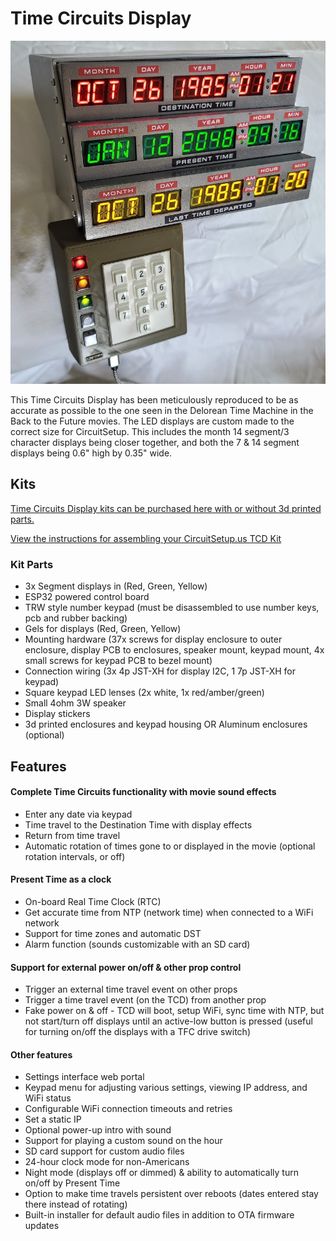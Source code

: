 # Time Circuits Display

![TCD Front](https://raw.githubusercontent.com/CircuitSetup/Time-Circuits-Display/master/Images/tcd_front2.jpg)


This Time Circuits Display has been meticulously reproduced to be as accurate as possible to the one seen in the Delorean Time Machine in the Back to the Future movies. The LED displays are custom made to the correct size for CircuitSetup. This includes the month 14 segment/3 character displays being closer together, and both the 7 & 14 segment displays being 0.6" high by 0.35" wide.

## Kits
[Time Circuits Display kits can be purchased here with or without 3d printed parts.](https://circuitsetup.us/product/complete-time-circuits-display-kit/)

[View the instructions for assembling your CircuitSetup.us TCD Kit](https://github.com/CircuitSetup/Time-Circuits-Display/wiki)

### Kit Parts
- 3x Segment displays in (Red, Green, Yellow)
- ESP32 powered control board
- TRW style number keypad (must be disassembled to use number keys, pcb and rubber backing)
- Gels for displays (Red, Green, Yellow)
- Mounting hardware (37x screws for display enclosure to outer enclosure, display PCB to enclosures, speaker mount, keypad mount, 4x small screws for keypad PCB to bezel mount)
- Connection wiring (3x 4p JST-XH for display I2C, 1 7p JST-XH for keypad)
- Square keypad LED lenses (2x white, 1x red/amber/green)
- Small 4ohm 3W speaker
- Display stickers
- 3d printed enclosures and keypad housing OR Aluminum enclosures (optional)

## Features
#### Complete Time Circuits functionality with movie sound effects
- Enter any date via keypad
- Time travel to the Destination Time with display effects
- Return from time travel
- Automatic rotation of times gone to or displayed in the movie (optional rotation intervals, or off)
#### Present Time as a clock
- On-board Real Time Clock (RTC)
- Get accurate time from NTP (network time) when connected to a WiFi network
- Support for time zones and automatic DST
- Alarm function (sounds customizable with an SD card)
#### Support for external power on/off & other prop control
- Trigger an external time travel event on other props
- Trigger a time travel event (on the TCD) from another prop
- Fake power on & off - TCD will boot, setup WiFi, sync time with NTP, but not start/turn off displays until an active-low button is pressed (useful for turning on/off the displays with a TFC drive switch)
#### Other features
- Settings interface web portal
- Keypad menu for adjusting various settings, viewing IP address, and WiFi status
- Configurable WiFi connection timeouts and retries
- Set a static IP
- Optional power-up intro with sound
- Support for playing a custom sound on the hour
- SD card support for custom audio files
- 24-hour clock mode for non-Americans
- Night mode (displays off or dimmed) & ability to automatically turn on/off by Present Time
- Option to make time travels persistent over reboots (dates entered stay there instead of rotating)
- Built-in installer for default audio files in addition to OTA firmware updates
